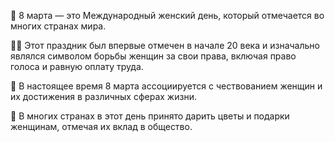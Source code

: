 🎉 8 марта — это Международный женский день, который отмечается во многих странах мира. 

👩‍🎤 Этот праздник был впервые отмечен в начале 20 века и изначально являлся символом борьбы женщин за свои права, включая право голоса и равную оплату труда. 

🌷 В настоящее время 8 марта ассоциируется с чествованием женщин и их достижения в различных сферах жизни. 

🎁 В многих странах в этот день принято дарить цветы и подарки женщинам, отмечая их вклад в общество.
